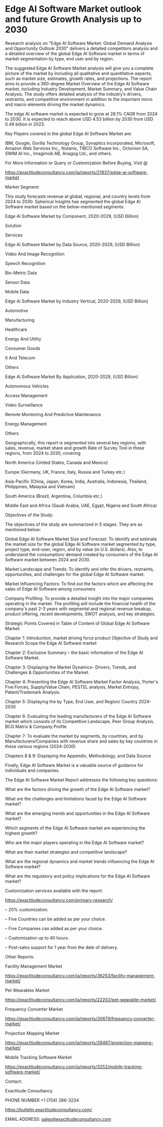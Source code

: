 # Edge AI Software Market outlook and future Growth Analysis up to 2030

Research analysis on "Edge AI Software Market: Global Demand Analysis and Opportunity Outlook 2030" delivers a detailed competitors analysis and a detailed overview of the global Edge AI Software market in terms of market segmentation by type, end user and by region.

The suggested Edge AI Software Market analysis will give you a complete picture of the market by including all qualitative and quantitative aspects, such as market size, estimates, growth rates, and projections. The report aims to provide a 360-degree Market Overview of the Edge AI Software market, including Industry Development, Market Summary, and Value Chain Analysis. The study offers detailed analysis of the industry’s drivers, restraints, and competitive environment in addition to the important micro and macro elements driving the market dynamics.

The edge AI software market is expected to grow at 28.1% CAGR from 2024 to 2030. It is expected to reach above USD 4.53 billion by 2030 from USD 0.49 billion in 2023.

Key Players covered in the global Edge AI Software Market are:

IBM, Google, Gorilla Technology Group, Synaptics Incorporated, Microsoft, Amazon Web Services Inc., Nutanix, TIBCO Software Inc., Octonion SA, SWIM.AI Inc., Imagimob AB, Anagog Ltd., and others.

For More Information or Query or Customization Before Buying, Visit @

https://exactitudeconsultancy.com/ja/reports/21837/edge-ai-software-market

Market Segment:

This study forecasts revenue at global, regional, and country levels from 2024 to 2030. Spherical Insights has segmented the global Edge AI Software market based on the below-mentioned segments:

Edge Ai Software Market by Component, 2020-2029, (USD Billion)

Solution

Services

Edge Ai Software Market by Data Source, 2020-2029, (USD Billion)

Video And Image Recognition

Speech Recognition

Bio-Metric Data

Sensor Data

Mobile Data

Edge Ai Software Market by Industry Vertical, 2020-2029, (USD Billion)

Automotive

Manufacturing

Healthcare

Energy And Utility

Consumer Goods

It And Telecom

Others

Edge Ai Software Market By Application, 2020-2029, (USD Billion)

Autonomous Vehicles

Access Management

Video Surveillance

Remote Monitoring And Predictive Maintenance

Energy Management

Others

Geographically, this report is segmented into several key regions, with sales, revenue, market share and growth Rate of Survey Tool in these regions, from 2024 to 2030, covering

North America (United States, Canada and Mexico)

Europe (Germany, UK, France, Italy, Russia and Turkey etc.)

Asia-Pacific (China, Japan, Korea, India, Australia, Indonesia, Thailand, Philippines, Malaysia and Vietnam)

South America (Brazil, Argentina, Columbia etc.)

Middle East and Africa (Saudi Arabia, UAE, Egypt, Nigeria and South Africa)

Objectives of the Study:

The objectives of the study are summarized in 5 stages. They are as mentioned below:

Global Edge AI Software Market Size and Forecast: To identify and estimate the market size for the global Edge AI Software market segmented by type, project type, end-user, region, and by value (in U.S. dollars). Also, to understand the consumption/ demand created by consumers of the Edge AI Software market between 2024 and 2030.

Market Landscape and Trends: To identify and infer the drivers, restraints, opportunities, and challenges for the global Edge AI Software market.

Market Influencing Factors: To find out the factors which are affecting the sales of Edge AI Software among consumers

Company Profiling: To provide a detailed insight into the major companies operating in the market. The profiling will include the financial health of the company's past 2-3 years with segmental and regional revenue breakup, product offering, recent developments, SWOT analysis, and key strategies.

Strategic Points Covered in Table of Content of Global Edge AI Software Market:

Chapter 1: Introduction, market driving force product Objective of Study and Research Scope the Edge AI Software market

Chapter 2: Exclusive Summary – the basic information of the Edge AI Software Market.

Chapter 3: Displaying the Market Dynamics- Drivers, Trends, and Challenges & Opportunities of the Market.

Chapter 4: Presenting the Edge AI Software Market Factor Analysis, Porter's Five Forces, Supply/Value Chain, PESTEL analysis, Market Entropy, Patent/Trademark Analysis.

Chapter 5: Displaying the by Type, End User, and Region/ Country 2024-2030

Chapter 6: Evaluating the leading manufacturers of the Edge AI Software market which consists of its Competitive Landscape, Peer Group Analysis, BCG Matrix & Company Profile

Chapter 7: To evaluate the market by segments, by countries, and by Manufacturers/Companies with revenue share and sales by key countries in these various regions (2024-2030)

Chapters 8 & 9: Displaying the Appendix, Methodology, and Data Source

Finally, Edge AI Software Market is a valuable source of guidance for individuals and companies.

The Edge AI Software Market Report addresses the following key questions:

What are the factors driving the growth of the Edge AI Software market?

What are the challenges and limitations faced by the Edge AI Software market?

What are the emerging trends and opportunities in the Edge AI Software market?

Which segments of the Edge AI Software market are experiencing the highest growth?

Who are the major players operating in the Edge AI Software market?

What are their market strategies and competitive landscape?

What are the regional dynamics and market trends influencing the Edge AI Software market?

What are the regulatory and policy implications for the Edge AI Software market?

Customization services available with the report:

https://exactitudeconsultancy.com/primary-research/

– 20% customization.

– Five Countries can be added as per your choice.

– Five Companies can added as per your choice.

– Customization up to 40 hours.

– Post-sales support for 1 year from the date of delivery.

Other Reports:

Facility Management Market

https://exactitudeconsultancy.com/ja/reports/36253/facility-management-market/

Pet Wearables Market

https://exactitudeconsultancy.com/ja/reports/22202/pet-wearable-market/

Frequency Converter Market

https://exactitudeconsultancy.com/ja/reports/30679/frequency-converter-market/

Projection Mapping Market

https://exactitudeconsultancy.com/ja/reports/28487/projection-mapping-market/

Mobile Tracking Software Market

https://exactitudeconsultancy.com/ja/reports/3252/mobile-tracking-software-market/

Contact:

Exactitude Consultancy

PHONE NUMBER +1 (704) 266-3234

https://bulletin.exactitudeconsultancy.com/

EMAIL ADDRESS: sales@exactitudeconsultancy.com
